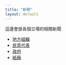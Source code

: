 ```yaml
---
title: "新聞"
layout: default
---
```

這邊會放各個立場的相關新聞

- [地方組織](news/local.html)
- [民意代表](news/representatives.html)
- [政府](news/government.html)
- [紙廠](news/factory.html)
